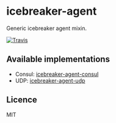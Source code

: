 # icebreaker-agent
Generic icebreaker agent mixin.

[![Travis](https://img.shields.io/travis/alligator-io/icebreaker-agent.svg)](https://travis-ci.org/alligator-io/icebreaker-agent)

## Available implementations
* Consul: [icebreaker-agent-consul](https://github.com/alligator-io/icebreaker-agent-consul.git)
* UDP: [icebreaker-agent-udp](https://github.com/alligator-io/icebreaker-agent-udp.git)

## Licence
MIT
